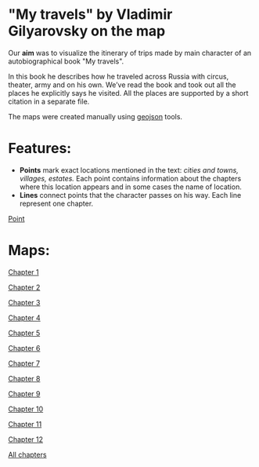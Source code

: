 "My travels" by Vladimir Gilyarovsky on the map
==============================================

Our **aim** was to visualize the itinerary of trips made by main character of an autobiographical book "My travels".

In this book he describes how he traveled across Russia with circus, theater, army and on his own. We’ve read the book and took out all the places he explicitly says he visited. All the places are supported by a short citation in a separate file.

The maps were created manually using [geojson](http://geojson.io/) tools. 

# Features:
* **Points** mark exact locations mentioned in the text: _cities and towns, villages, estates._ Each point contains information about the chapters where this location appears and in some cases the name of location.
* **Lines** connect points that the character passes on his way. Each line represent one chapter.

[Point](point.png)

# Maps:

[Chapter 1](https://github.com/brouhahaha/geotest/blob/master/chapters/ch1.geojson)

[Chapter 2](https://github.com/brouhahaha/geotest/blob/master/chapters/ch2.geojson)

[Chapter 3](https://github.com/brouhahaha/geotest/blob/master/chapters/ch3.geojson)

[Chapter 4](https://github.com/brouhahaha/geotest/blob/master/chapters/ch4.geojson)

[Chapter 5](https://github.com/brouhahaha/geotest/blob/master/chapters/chapter5.geojson)

[Chapter 6](https://github.com/brouhahaha/geotest/blob/master/chapters/chapter6.geojson)

[Chapter 7](https://github.com/brouhahaha/geotest/blob/master/chapters/chapter7.geojson)

[Chapter 8](https://github.com/brouhahaha/geotest/blob/master/chapters/chapter8.geojson)

[Chapter 9](https://github.com/brouhahaha/geotest/blob/master/chapters/chapter9.geojson)

[Chapter 10](https://github.com/brouhahaha/geotest/blob/master/chapters/chapter10.geojson)

[Chapter 11](https://github.com/brouhahaha/geotest/blob/master/chapters/chapter11.geojson)

[Chapter 12](https://github.com/brouhahaha/geotest/blob/master/chapters/chapter12.geojson)

[All chapters](https://github.com/brouhahaha/geotest/blob/master/all_chapters.geojson)

